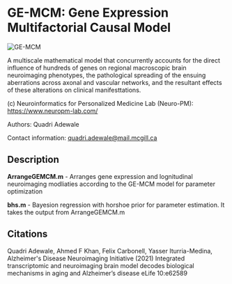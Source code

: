 # **GE-MCM: Gene Expression Multifactorial Causal Model**
![GE-MCM](https://github.com/user-attachments/assets/647b1e43-be4c-4aea-95b7-82167703bf9b)


A multiscale mathematical model that concurrently accounts for the direct influence of hundreds of genes on regional macroscopic brain neuroimaging phenotypes, the pathological spreading of the ensuing aberrations across axonal and vascular networks, and the resultant effects of these alterations on clinical manifesttations. 

(c) Neuroinformatics for Personalized Medicine Lab (Neuro-PM): https://www.neuropm-lab.com/

Authors: Quadri Adewale

Contact information: quadri.adewale@mail.mcgill.ca

## **Description**
**ArrangeGEMCM.m** - Arranges gene expression and lognitudinal neuroimaging modliaties according to the GE-MCM model for parameter optimization

**bhs.m** - Bayesion regression with horshoe prior for parameter estimation. It takes the output from ArrangeGEMCM.m

## **Citations**
Quadri Adewale, Ahmed F Khan, Felix Carbonell, Yasser Iturria-Medina, Alzheimer's Disease Neuroimaging Initiative (2021) Integrated transcriptomic and neuroimaging brain model decodes biological mechanisms in aging and Alzheimer’s disease eLife 10:e62589

    

